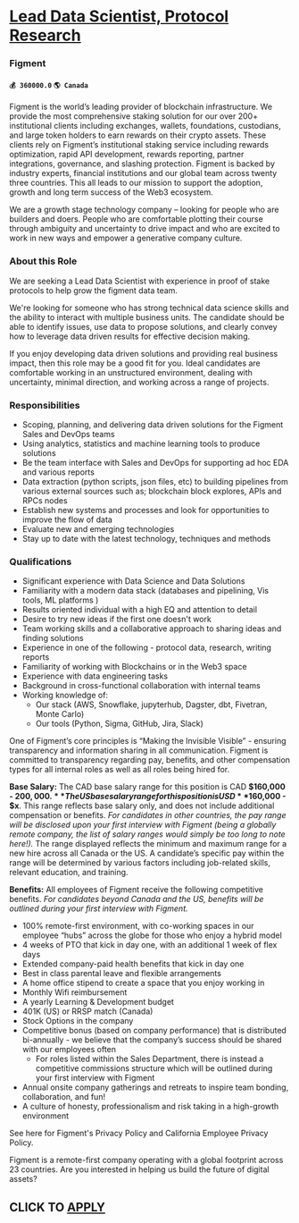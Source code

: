 # [Lead Data Scientist, Protocol Research](https://www.remotewlb.com/apply/lead-data-scientist-protocol-research-75712)  
### Figment  
#### `💰 360000.0` `🌎 Canada`  

Figment is the world’s leading provider of blockchain infrastructure. We provide the most comprehensive staking solution for our over 200+ institutional clients including exchanges, wallets, foundations, custodians, and large token holders to earn rewards on their crypto assets. These clients rely on Figment’s institutional staking service including rewards optimization, rapid API development, rewards reporting, partner integrations, governance, and slashing protection. Figment is backed by industry experts, financial institutions and our global team across twenty three countries. This all leads to our mission to support the adoption, growth and long term success of the Web3 ecosystem.

We are a growth stage technology company – looking for people who are builders and doers. People who are comfortable plotting their course through ambiguity and uncertainty to drive impact and who are excited to work in new ways and empower a generative company culture.

### About this Role

We are seeking a Lead Data Scientist with experience in proof of stake protocols to help grow the figment data team.

We're looking for someone who has strong technical data science skills and the ability to interact with multiple business units. The candidate should be able to identify issues, use data to propose solutions, and clearly convey how to leverage data driven results for effective decision making.

If you enjoy developing data driven solutions and providing real business impact, then this role may be a good fit for you. Ideal candidates are comfortable working in an unstructured environment, dealing with uncertainty, minimal direction, and working across a range of projects.

### Responsibilities

  * Scoping, planning, and delivering data driven solutions for the Figment Sales and DevOps teams
  * Using analytics, statistics and machine learning tools to produce solutions
  * Be the team interface with Sales and DevOps for supporting ad hoc EDA and various reports
  * Data extraction (python scripts, json files, etc) to building pipelines from various external sources such as; blockchain block explores, APIs and RPCs nodes
  * Establish new systems and processes and look for opportunities to improve the flow of data
  * Evaluate new and emerging technologies
  * Stay up to date with the latest technology, techniques and methods

### Qualifications

  * Significant experience with Data Science and Data Solutions
  * Familiarity with a modern data stack (databases and pipelining, Vis tools, ML platforms )
  * Results oriented individual with a high EQ and attention to detail
  * Desire to try new ideas if the first one doesn't work
  * Team working skills and a collaborative approach to sharing ideas and finding solutions
  * Experience in one of the following - protocol data, research, writing reports
  * Familiarity of working with Blockchains or in the Web3 space
  * Experience with data engineering tasks
  * Background in cross-functional collaboration with internal teams
  * Working knowledge of:
    * Our stack (AWS, Snowflake, jupyterhub, Dagster, dbt, Fivetran, Monte Carlo)
    * Our tools (Python, Sigma, GitHub, Jira, Slack)

One of Figment’s core principles is “Making the Invisible Visible” - ensuring transparency and information sharing in all communication. Figment is committed to transparency regarding pay, benefits, and other compensation types for all internal roles as well as all roles being hired for.

 **Base Salary:** The CAD base salary range for this position is CAD **$160,000 - $200,000.** The US base salary range for this position is USD **$160,000 - $x**. This range reflects base salary only, and does not include additional compensation or benefits. _For candidates in other countries, the pay range will be disclosed upon your first interview with Figment (being a globally remote company, the list of salary ranges would simply be too long to note here!)._ The range displayed reflects the minimum and maximum range for a new hire across all Canada or the US. A candidate’s specific pay within the range will be determined by various factors including job-related skills, relevant education, and training.

 **Benefits:** All employees of Figment receive the following competitive benefits. _For candidates beyond Canada and the US, benefits will be outlined during your first interview with Figment._

  * 100% remote-first environment, with co-working spaces in our employee “hubs” across the globe for those who enjoy a hybrid model
  * 4 weeks of PTO that kick in day one, with an additional 1 week of flex days
  * Extended company-paid health benefits that kick in day one
  * Best in class parental leave and flexible arrangements 
  * A home office stipend to create a space that you enjoy working in
  * Monthly Wifi reimbursement
  * A yearly Learning & Development budget
  * 401K (US) or RRSP match (Canada)
  * Stock Options in the company
  * Competitive bonus (based on company performance) that is distributed bi-annually - we believe that the company’s success should be shared with our employees often
    * For roles listed within the Sales Department, there is instead a competitive commissions structure which will be outlined during your first interview with Figment
  * Annual onsite company gatherings and retreats to inspire team bonding, collaboration, and fun!
  * A culture of honesty, professionalism and risk taking in a high-growth environment

See here for Figment's Privacy Policy and California Employee Privacy Policy.

Figment is a remote-first company operating with a global footprint across 23 countries. Are you interested in helping us build the future of digital assets?

  
## CLICK TO [APPLY](https://www.remotewlb.com/apply/lead-data-scientist-protocol-research-75712)

